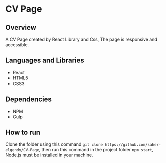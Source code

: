 # CV Page

## Overview

A CV Page created by React Library and Css, The page is responsive and accessible.

## Languages and Libraries

* React
* HTML5
* CSS3

## Dependencies

* NPM
* Gulp

## How to run

Clone the folder using this command ```git clone https://github.com/saher-elgendy/CV-Page```, then run this command in the project folder ```npm start```, Node.js must be installed in your machine.